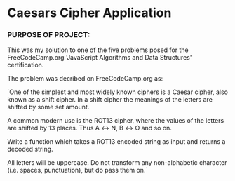 <h1> Caesars Cipher Application</h1>

<h3> PURPOSE OF PROJECT: </h3>

This was my solution to one of the five problems posed for the FreeCodeCamp.org 'JavaScript 
Algorithms and Data Structures' certification.

The problem was decribed on FreeCodeCamp.org as:

`One of the simplest and most widely known ciphers is a Caesar cipher, also known as a shift cipher. 
In a shift cipher the meanings of the letters are shifted by some set amount.

A common modern use is the ROT13 cipher, where the values of the letters are shifted by 13 places. 
Thus A ↔ N, B ↔ O and so on.

Write a function which takes a ROT13 encoded string as input and returns a decoded string.

All letters will be uppercase. Do not transform any non-alphabetic character (i.e. spaces, punctuation), 
but do pass them on.`